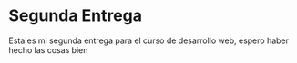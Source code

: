 # Segunda Entrega

Esta es mi segunda entrega para el curso de desarrollo web, espero haber hecho las cosas bien 